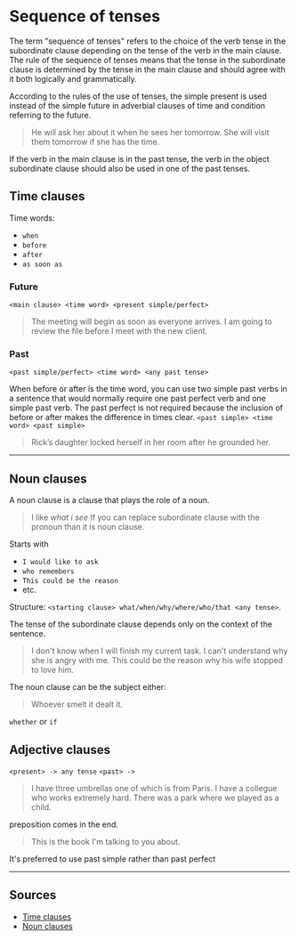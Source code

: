 # Sequence of tenses

The term "sequence of tenses" refers to the choice of the verb tense in the subordinate clause depending on the tense of the verb in the main clause. 
The rule of the sequence of tenses means that the tense in the subordinate clause is determined by the tense in the main clause and should agree with it both logically and grammatically.


According to the rules of the use of tenses, the simple present is used instead of the simple future in adverbial clauses of time and condition referring to the future.
> He will ask her about it when he sees her tomorrow.
> She will visit them tomorrow if she has the time.


If the verb in the main clause is in the past tense, the verb in the object subordinate clause should also be used in one of the past tenses.


## Time clauses

Time words:
- `when`
- `before`
- `after`
- `as soon as`

### Future
`<main clause> <time word> <present simple/perfect>`
> The meeting will begin as soon as everyone arrives. 
> I am going to review the file before I meet with the new client.

### Past
`<past simple/perfect> <time word> <any past tense>`


When before or after is the time word, you can use two simple past verbs in a sentence that would normally require one past perfect verb and one simple past verb.
The past perfect is not required because the inclusion of before or after makes the difference in times clear.
`<past simple> <time word> <past simple>`
> Rick’s daughter locked herself in her room after he grounded her.


---
## Noun clauses
A noun clause is a clause that plays the role of a noun.
> I like _what i see_
If you can replace subordinate clause with the pronoun than it is noun clause.

Starts with
- `I would like to ask`
- `who remembers`
- `This could be the reason`
- etc.

Structure:
`<starting clause> what/when/why/where/who/that <any tense>`.

The tense of the subordinate clause depends only on the context of the sentence.
> I don't know when I will finish my current task.
> I can't understand why she is angry with me.
> This could be the reason why his wife stopped to love him.

The noun clause can be the subject either:
> Whoever smelt it dealt it.

`whether` or `if`


## Adjective clauses

`<present> -> any tense`
`<past> -> `

> I have three umbrellas one of which is from Paris.
> I have a collegue who works extremely hard.
> There was a park where we played as a child.

preposition comes in the end.
> This is the book I'm talking to you about.

It's preferred to use past simple rather than past perfect


---
## Sources
- [Time clauses](https://www.theenglishisland.com/lessons/time-clauses/)
- [Noun clauses](https://www.grammar-monster.com/glossary/noun_clauses.htm)

